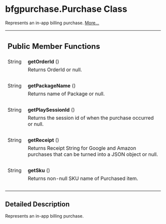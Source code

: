 # bfgpurchase.Purchase Class 

<div class="contents">Represents an in-app billing purchase.    <a href="classcom_1_1bigfishgames_1_1bfglib_1_1bfgpurchase_1_1_purchase.html#details">More...</a><table class="memberdecls"><tr class="heading"><td colspan="2"><h2 class="groupheader"><a id="pub-methods" name="pub-methods"></a> Public Member Functions</h2></td></tr><tr class="memitem:a149140e43f6aa5ad5dd68d6e4b796088"><td class="memItemLeft" align="right" valign="top"><a id="a149140e43f6aa5ad5dd68d6e4b796088" name="a149140e43f6aa5ad5dd68d6e4b796088"></a> String&#160;</td><td class="memItemRight" valign="bottom"><b>getOrderId</b> ()</td></tr><tr class="memdesc:a149140e43f6aa5ad5dd68d6e4b796088"><td class="mdescLeft">&#160;</td><td class="mdescRight">Returns OrderId or null. <br /></td></tr><tr class="separator:a149140e43f6aa5ad5dd68d6e4b796088"><td class="memSeparator" colspan="2">&#160;</td></tr><tr class="memitem:aa52ad77a2d918962490f85822cac7bdf"><td class="memItemLeft" align="right" valign="top"><a id="aa52ad77a2d918962490f85822cac7bdf" name="aa52ad77a2d918962490f85822cac7bdf"></a> String&#160;</td><td class="memItemRight" valign="bottom"><b>getPackageName</b> ()</td></tr><tr class="memdesc:aa52ad77a2d918962490f85822cac7bdf"><td class="mdescLeft">&#160;</td><td class="mdescRight">Returns name of Package or null. <br /></td></tr><tr class="separator:aa52ad77a2d918962490f85822cac7bdf"><td class="memSeparator" colspan="2">&#160;</td></tr><tr class="memitem:ac4b8873805755b4e30ecd4d13193c9c4"><td class="memItemLeft" align="right" valign="top"><a id="ac4b8873805755b4e30ecd4d13193c9c4" name="ac4b8873805755b4e30ecd4d13193c9c4"></a> String&#160;</td><td class="memItemRight" valign="bottom"><b>getPlaySessionId</b> ()</td></tr><tr class="memdesc:ac4b8873805755b4e30ecd4d13193c9c4"><td class="mdescLeft">&#160;</td><td class="mdescRight">Returns the session id of when the purchase occurred or null. <br /></td></tr><tr class="separator:ac4b8873805755b4e30ecd4d13193c9c4"><td class="memSeparator" colspan="2">&#160;</td></tr><tr class="memitem:ae85d181337d8cfb5c29577a9ad6cdf49"><td class="memItemLeft" align="right" valign="top"><a id="ae85d181337d8cfb5c29577a9ad6cdf49" name="ae85d181337d8cfb5c29577a9ad6cdf49"></a> String&#160;</td><td class="memItemRight" valign="bottom"><b>getReceipt</b> ()</td></tr><tr class="memdesc:ae85d181337d8cfb5c29577a9ad6cdf49"><td class="mdescLeft">&#160;</td><td class="mdescRight">Returns Receipt String for Google and Amazon purchases that can be turned into a JSON object or null. <br /></td></tr><tr class="separator:ae85d181337d8cfb5c29577a9ad6cdf49"><td class="memSeparator" colspan="2">&#160;</td></tr><tr class="memitem:a3754f3f2613afa6617c020782f964b95"><td class="memItemLeft" align="right" valign="top"><a id="a3754f3f2613afa6617c020782f964b95" name="a3754f3f2613afa6617c020782f964b95"></a> String&#160;</td><td class="memItemRight" valign="bottom"><b>getSku</b> ()</td></tr><tr class="memdesc:a3754f3f2613afa6617c020782f964b95"><td class="mdescLeft">&#160;</td><td class="mdescRight">Returns non-null SKU name of Purchased item. <br /></td></tr><tr class="separator:a3754f3f2613afa6617c020782f964b95"><td class="memSeparator" colspan="2">&#160;</td></tr></table><a name="details" id="details"></a><h2 class="groupheader">Detailed Description</h2><div class="textblock">Represents an in-app billing purchase. </div></div> 

